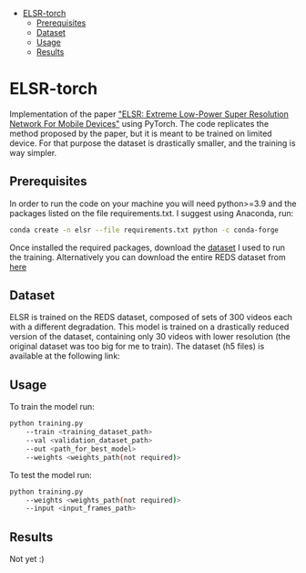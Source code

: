 - [ELSR-torch](#elsr-torch)
  * [Prerequisites](#prerequisites)
  * [Dataset](#dataset)
  * [Usage](#usage)
  * [Results](#results)

# ELSR-torch
Implementation of the paper ["ELSR: Extreme Low-Power Super Resolution Network For Mobile Devices"](https://arxiv.org/abs/2208.14600) using PyTorch. The code replicates the method proposed by the paper, but it is meant to be trained on limited device. For that purpose the dataset is drastically smaller, and the training is way simpler.

## Prerequisites
In order to run the code on your machine you will need python>=3.9 and the packages listed on the file requirements.txt. I suggest using Anaconda, run:
```bash
conda create -n elsr --file requirements.txt python -c conda-forge
```
Once installed the required packages, download the [dataset]() I used to run the training. Alternatively you can download the entire REDS dataset from [here](https://seungjunnah.github.io/Datasets/reds.html)

## Dataset
ELSR is trained on the REDS dataset, composed of sets of 300 videos each with a different degradation. This model is trained on a drastically reduced version of the dataset, containing only 30 videos with lower resolution (the original dataset was too big for me to train). The dataset (h5 files) is available at the following link: []()

## Usage
To train the model run:
```bash
python training.py
	--train <training_dataset_path>
	--val <validation_dataset_path>
	--out <path_for_best_model>
	--weights <weights_path(not required)>
```
To test the model run:
```bash
python training.py
	--weights <weights_path(not required)>
	--input <input_frames_path>
```

## Results
Not yet :)